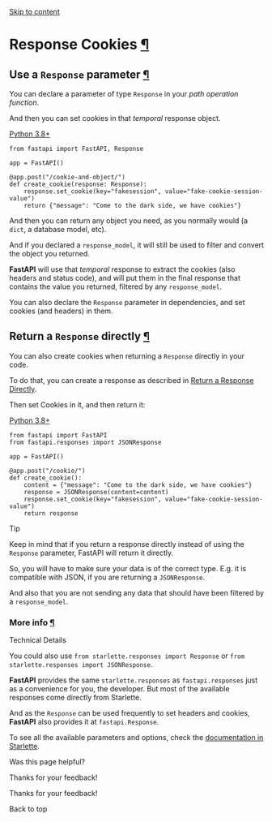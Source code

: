 [Skip to content](https://fastapi.tiangolo.com/advanced/response-cookies/#response-cookies)

# Response Cookies [¶](https://fastapi.tiangolo.com/advanced/response-cookies/\#response-cookies "Permanent link")

## Use a `Response` parameter [¶](https://fastapi.tiangolo.com/advanced/response-cookies/\#use-a-response-parameter "Permanent link")

You can declare a parameter of type `Response` in your _path operation function_.

And then you can set cookies in that _temporal_ response object.

[Python 3.8+](https://fastapi.tiangolo.com/advanced/response-cookies/#__tabbed_1_1)

```md-code__content
from fastapi import FastAPI, Response

app = FastAPI()

@app.post("/cookie-and-object/")
def create_cookie(response: Response):
    response.set_cookie(key="fakesession", value="fake-cookie-session-value")
    return {"message": "Come to the dark side, we have cookies"}

```

And then you can return any object you need, as you normally would (a `dict`, a database model, etc).

And if you declared a `response_model`, it will still be used to filter and convert the object you returned.

**FastAPI** will use that _temporal_ response to extract the cookies (also headers and status code), and will put them in the final response that contains the value you returned, filtered by any `response_model`.

You can also declare the `Response` parameter in dependencies, and set cookies (and headers) in them.

## Return a `Response` directly [¶](https://fastapi.tiangolo.com/advanced/response-cookies/\#return-a-response-directly "Permanent link")

You can also create cookies when returning a `Response` directly in your code.

To do that, you can create a response as described in [Return a Response Directly](https://fastapi.tiangolo.com/advanced/response-directly/).

Then set Cookies in it, and then return it:

[Python 3.8+](https://fastapi.tiangolo.com/advanced/response-cookies/#__tabbed_2_1)

```md-code__content
from fastapi import FastAPI
from fastapi.responses import JSONResponse

app = FastAPI()

@app.post("/cookie/")
def create_cookie():
    content = {"message": "Come to the dark side, we have cookies"}
    response = JSONResponse(content=content)
    response.set_cookie(key="fakesession", value="fake-cookie-session-value")
    return response

```

Tip

Keep in mind that if you return a response directly instead of using the `Response` parameter, FastAPI will return it directly.

So, you will have to make sure your data is of the correct type. E.g. it is compatible with JSON, if you are returning a `JSONResponse`.

And also that you are not sending any data that should have been filtered by a `response_model`.

### More info [¶](https://fastapi.tiangolo.com/advanced/response-cookies/\#more-info "Permanent link")

Technical Details

You could also use `from starlette.responses import Response` or `from starlette.responses import JSONResponse`.

**FastAPI** provides the same `starlette.responses` as `fastapi.responses` just as a convenience for you, the developer. But most of the available responses come directly from Starlette.

And as the `Response` can be used frequently to set headers and cookies, **FastAPI** also provides it at `fastapi.Response`.

To see all the available parameters and options, check the [documentation in Starlette](https://www.starlette.io/responses/#set-cookie).

Was this page helpful?






Thanks for your feedback!






Thanks for your feedback!


Back to top
